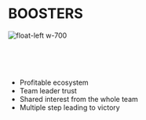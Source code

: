 # BOOSTERS

![float-left w-700](./assets/images/rocket-4311575_1280.png)

<br/><br/><br/>
* Profitable ecosystem
* Team leader trust
* Shared interest from the whole team
* Multiple step leading to victory


